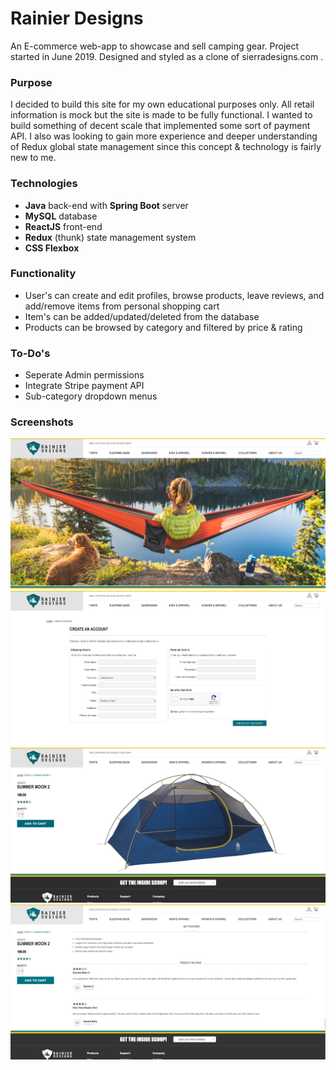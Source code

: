 # Rainier Designs
An E-commerce web-app to showcase and sell camping gear. Project started in June 2019. Designed and styled as a clone of sierradesigns.com .
### Purpose
I decided to build this site for my own educational purposes only. All retail information is mock but the site is made to be fully functional. I wanted to build something of decent scale that implemented some sort of payment API. I also was looking to gain more experience and deeper understanding of Redux global state management since this concept & technology is fairly new to me.
### Technologies
- **Java** back-end with **Spring Boot** server
- **MySQL** database
- **ReactJS** front-end
- **Redux** (thunk) state management system
- **CSS Flexbox**
### Functionality
- User's can create and edit profiles, browse products, leave reviews, and add/remove items from personal shopping cart
- Item's can be added/updated/deleted from the database
- Products can be browsed by category and filtered by price & rating
### To-Do's
- Seperate Admin permissions
- Integrate Stripe payment API
- Sub-category dropdown menus
### Screenshots
![alt text](./src/main/resources/static/screenshot-home.png "Ranier Designs landing page")
![alt text](./src/main/resources/static/screenshot-register.png "Ranier Designs registration page")
![alt text](./src/main/resources/static/screenshot-product.png "Ranier Designs product page")
![alt text](./src/main/resources/static/screenshot-reviews.png "Ranier Designs product reviews")